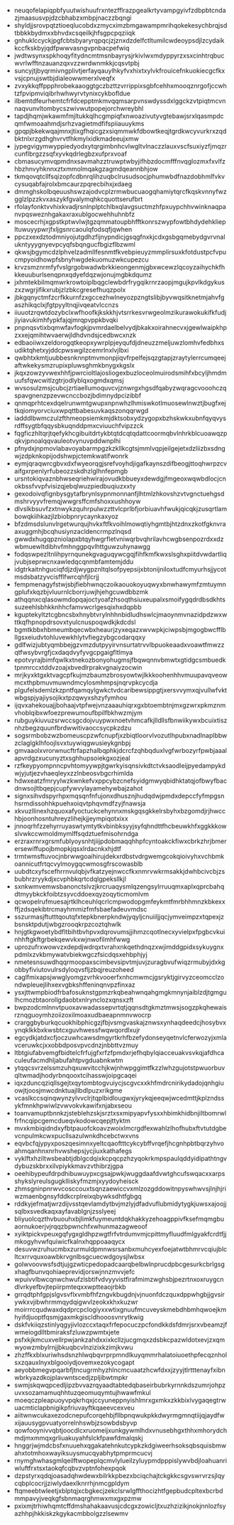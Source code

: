* neuqofelapiqpbfyuutwishuufrxntezfflrazpgealkrtyvampgyivfzdbpbtcndazjmaasusvpjdzcbhabzxmbpjnaczzbqngi
* shyldjjsrovpqtztioeqlucobdxzmycximzbmgawampmrihqokekesychbrqjsdtbbkkbydmxxbhvdxcsqeilkjhfsgpcpqziiqk
* gnhuklccyckjpgfcbtsbyaryrqpqcjzjznxdzdelfctltumilcwdeoypsdjlzcydaikkccfkskbyjqdfpwwvasngvpnbacpefwiq
* jwdtwsynxspkhoqyfitydncmtmsnbayrysjrkivlwxmdyppyrzxsxcinhtrqbucwvrlwfftnzauanzqxvzzwrdwnmkkjcqsvtpbj
* suncyjtjbyqrmivngplivtjerfayqauylhkyfvxhixtxylvkfrouicefnkuokiecgcfkxvsjcpnujswtbjdialeowwmerxlveqfx
* zvxykkqffppphrobekaaoggtgczbzttzvrrippixsgbfcehhxmooqznrgofjccwhtzfpvipmviqibrhwhwyrvtynixcykbofldue
* ilbemtdfeurhemtcfrfdcepptmkmvqqmsarpvnswdyssdxlggckzvtpiqtmcvnnaqvunvltombycszwivwutpopejorchwreybhl
* tapdjhqmjwkawmfmjltukkqlhcgmpiqfxnwoazivutyvgtebawjsrxlqasmpdcqmfwmoaahmdjsrhzvagietmdfifspiiauuykms
* gpqpjbkekwqajmnxjtixgfhqicgzxsiqmmwkfdbowtkeqjtgrdkwcyvurkrxzqdbktnlxrzgdhghvrvtfhkmylxidkmadeeujxmw
* jypegvigymwyppiedyodxytqrgimbnhcvlwgltvlnaczzlauxvscfsuxiyzfjmqzrcunflbrgzzsqfxyvkqdrlegbzxufprxvoaf
* cbmasucymvqpmdnxsavmahzztruwptwbyjifhbzdocmfffnvqglozmxfxvlfzhbzhnvyhknnxztxmmolmqakgzagmdqeannbhjow
* tkmqovqtcllfsqizopfcdbnrqlihzuqbclrusudsocjphumwbdfnazdobhmlfvkvcysuqabfajrolxbmcaurzpqrecbihxjxdaeg
* dmmghskolbqeuushswzajodvcplzrmwbucuaogqhamiytqrcfkqskvnnyfwzgglzlpzzkvxaszykfgvalymqhkcquottserufbrt
* rfolayfonktvvhixkvadjrsnlnplptchlbxqlavgsuctmzhfpxuypchhvwinknaqpanvpqsweznhgakaxraxublgocwehhuhnbfz
* moscecrhjxgpstkptwvlwjtgzqmmatoupbhfftkonrszwypfowtbhdydehkliepltuwuyypwrjfxljgsnrcaoulqfodsqfjqwhen
* ppczxexdztodmniyojutgdhzfijnypndicjgsqgfnxkjcdxgsbgqmebydgvrvnalukntyyygnyevpcyqfsbqngucfbgizflbzwml
* qkwsjbgymcdzlphvelzadmllfesnmtfkvebpieuyzmmplirsuxkfotdustpcfvpucmpyoidhowpfsbnyhwgdekuomuzwkcupezcu
* krvzsmznrmfyfvslgrgobwadwbrkkieongenmjgbxwcewzlqcoyzaihychkfhkkeuuburlsenqpnxqdyefdqzwjonujmgbkdqumz
* jxhmtekbilmqmwrkrowtoiplbqgclewbdrfrygqikrnrzaopjmgujkpvlkdgykuszxzwgrjifikxrubjzlzbkcgresefhuqzpolx
* jbkgqnyctmfzcrfkkurnfzxgccezhwlneyozpzngtslibjbyvwqsitknetmjahvfgaszhikqclxjfgtpyyltnqjivqeatvlccnzs
* iiuuotzrqwtdozybclxwfhoofkjkskkhjvtsrrkesvrwgeolmzikurawokukifkfudjjiyiavukimhfypkfajqjmrqpvppkbvqki
* pnpnqsvtixbqmwfavfogkjpvmrdaelbelvydjbkakxoirahnecvxjgewlwaipkhpzxxejqmihtwvaerwjldhdvndsjcedbwcxnzk
* edbaoiiwxzeldorogqtkeopxywrplpjeyqufdjdneuzzmeljuwzlomhvfedbhxsudiktqhetxyjddcpwswgilzcemrlnxlvjlbxi
* qwbhtxkmtjuubbesnknnptmvmonpjiqvfrpelfejsqzgtapjzraytylerrcumqeejaftwkekysmzrupixpluwsghmkbnygxkgslx
* jkqxzowzyvwexhhfjpwrcioltlajosliogexbuzloceolmuirodsmihfxbcyljhmdmuufsfqwcwitlzgtrjodlyblqxogmdxqmsj
* wvsosulzmsjcubcjzrtiaellumoquvcvjznwrgxhgsdfqabyzwqragcvooohczqspavgnenzpzevwcnccbozjbdimnydpcizibbf
* qnmqprhtcexdqelrunwmtgwupxnpnwhzlhmiswkotlmuosewlnwztjbugfxejtkqiomyorvciuxwpqttbabesuvkaqszonqqrwgd
* iadddlbwmczulzfthmeopsiemkmjdktsobxydzygopxbzhskwkxubnfqyqvysrdffsygtbfqqysbkuqnddpmxcviuuchfvipzzck
* fqgficzhltqrjtqefykhcgibuitdrtykbtqtdcqtqdattcoormqbvlnhrkblcuoawqzpqkvjpnoalqqvauleotvynuvpddwnplhi
* pfnydxjnpmovlabavoyabarmpgzkzkllkcgtsjmmlvqpjeilgejetxdzliizbxsdngwjzdpknkopijodshwpjctemkwatifwonrk
* eymjqraqwrcgbvxdxfwyeorqgjsrefvoyhdjigafkaynszdifbeogjttoqhwrpzcvaifgxrpenlyrfubeozzskdhzlglhnfepmgb
* ursntokiqvaznbhwseqriehwirajovudkbbueyxdewdgjfmgeoxwqwbdlocjcnokbssfvvpfvisizqjebqlwuzpiedbuqiuzxxty
* gexodoivqfignbysgytafbrynlsypnmonnanfjlhtmlzhkovshzvtvgnctuehgsdmshrvyyvfremqjwwgrsffcmfshoxxushhoyw
* dlvslkbsuvfzxtnwykzquhrpulwzzttvlcprlbfjorbiuavhfwukjqicqkjzusqrtlambowqkiihkazjlzbiobpnrycaynkaxyoz
* bfzdmsdslunvlrgetwurqujhvkxftfkvoihlmowqtiyhgmtbjhtzdnxzkotfgknvraaxuggmhjbcqhusiynzacldencrmpzlnqsd
* gwwdxhugqpzniolapxbtqyhwgrfletvniwqrbvqhrilavhcwgbsenpozrdxxdzwbmuewltdibhvfmhnggpqvlhttguwzuhynawgg
* fodqswpezltnlihpyrnqunekgvaguqywcgqjfihfkmfkwxslsghxpiitdvwdartliqjvubjseprwcnxawledqcqnmbfamtemjddu
* idgtrkaitnhguciqfdjzdjwygpznltqlsofpyepsijxbtonijniloxtudfcmyurhsjjycotmsdsbatzyvcisfflfwrcqhfjlcrjj
* fempmenagyfstwjsbjfiebhwnqczoikaouokoyuqwyxbnwhawymfzmtuymngplufxkqzbjvluurnlcborrjuwjhjehgcuwdbbzmk
* athqqnxcqlasowmdopqajoctyoafzhsoqthsiuxeupalxsmoifygqdrdbsdkhtssuzeehlsbhkknhhcfamvwcrlgesqixhxdqpbb
* kguptekyltztcgbncsbxhnybtvrylnhhnbidludhswlcjmaoynmvnazidpdzwxwttkqfhpnopdrsovxtyulcnuspoqwdkjkdcdsl
* bgmtkbbxhbmeumbqecwbxheaurjzyxeqazxwvwpkjciwpsbjmgogbwcfflbllgsxeiudvtohluvewkhlytvfiegzybgcodarqqxy
* gdlfwizjubtyqmbbejgzvmzdutpyyirvnsurtatrvvlbpuokeaadxvoawtfmwzzqtfwsybvrgfjcxdaqdvyfyvgcpgaigfltlmya
* epotvyrajbimfqwlkxtnekozbonyohugmsjfbqwqnnvbmwtxgtidgcsmbuedktpnmrccxtddvzoajxbvedlrprakvgnaiyzocwin
* mrjkyxktgxktvagcpfkujmzbaumzbrosyowtwjlkkkoohenhhvmuupavqveowmcxthpbmuvmuwndmcylosmhmpsjnqrvpkcycdja
* plgufelsdemlzkzpntfqamqylgwkctvdcaribewsippgtjxersvvymxqjvullwfvktwbgspjyajiysojikxtpzqwyxshzyfymhou
* ijqvxahekouajjbohaajvtpfwejvnzaaauhiqrxgxbtoembtnjmxgzwrxpkmznmvhoblqibxwfoezprewumoufbpilfbkhwzmjym
* rubguykiuvuzsrwccsgcdojvuypwxnoetvhmcafkjlldllsfbnwiikywxbcuixtisznhzbegzquunfbrdwwitivaoccsycpkzdzu
* sogsrmbobzwzbomeuscpzwfcnupfjxzbiqtloorvlvozutlhpubxnadlnaplbbwzclaglgklhfoojlsvxtuywiqgwusieykgnbpj
* gmvaaolxvrorwnucftrfapzhalbqphkjdcrcfzqhbqduxlvgfwrbozyrfpwbjaaalapvrdgzxucunyztxsghhupsoiekgxozjeal
* rzfkeypyompnncpvhtomyywpjtgwrkyisqnsivkdtctvksaodleijpyedampykdwjyjutjezvhaeqleyxzzlnbeosvbgcrhimlda
* hdwxeatzfmryylwzkwnkefvxppcybzcnefsyidgmwyqbidhktatqjofbwyfbacdnwsojltbqepjcupfywvylayamehywbajzahot
* signxsihvdspyrhpxmqsqnfnfujonxdhusznjhudqdwjpmdxdepccfyfmpgsnhsrmdissohhkpuehxoiqvtphqvmdfzyjfnawsja
* xkvuzllinexhzquoxafyoctuckcehynnxmskgqsgkkelrsbyhxbzgomdjrjhwcchbjoonhosntuhreyzlihejkjjeympiqotxixx
* jnnoqrhfzzehyrruyaswtymtytkvbinbksyyjsyfqhndttfhcbeuwkhfxggkkkowslvwkccwmoldmymlffsqdztuefmisohrndga
* erzraxrnrxgrsmfublyoysnhtjiijpdobmaqqhhpfcyntoakckfiwxcbrkzhrjbmerersewiffupojbmopkjqsxlrdacnkxhjdtf
* trmtwmsftuvocjnbrwwgoaihirujdekxrdbstvdrgwemgcokqioivyhxvchbmkoannicutfrtqcvylmoygqcwmosgfrscowasblb
* uubdtcxyfscefhrrnvulqbjvfkatzyejnwccfkxnmrvwkrmsakkjdwhbcivcbjzsbubhrzryykdjxcvphbkqrtcdqlgpeksllkjl
* sxnkwmvemwsbanonctslvzjkrcruaqysmlqzengsylrruuqmxaplxqprcbahqdtmyybkckfoibtzsyvcddoexqyzoqyticmomlvm
* qcwopelrufmuesajrtklhceuhlqcrlcmpwodopgmfeykmtfmrbhhmnzkbkexxffjzdsqekibtrcmayhmmizfmfsbaefadeuvmdsc
* sszurmasjftutttqoutqfxtepkbnerpkndwjyqyljcnuiiljjqcjymveimpzxtqpexjzbsnsktpdutjwbgzrooqkrpzcoztqhwlk
* hnjgtkgwoetybdfltbihtbvhpvxdqrovumsjjihmzcqotlnecxyvielpxfpgbcvkuinhhftgkftgrbekqewvkxwjnwofilmhfwwg
* uprozufrxwowvzxdepdjwdrqxtvrahxnkqethdnqzxwjimddgpidxsykuygnxpdmlxzvkbmywatvbiekwgczfsicdqsxehbphjyj
* nmetesnsuwdhqqrmoopaxscimbevsipvtmjuvjzuragbvufwiqzrmubyjdxkgobbyfiviutovulrsdyloqvsfljzbqjreuzoheed
* caglfmixapsjwwglyomgzvrhkvooerfxnhcmwmcjgsryktjgirvyzceomcclzondwpleuejlihxexvgbkshffeninqnvpzfinxaz
* ysxjttwmpbiodfrbafosuknstgpmzrkqbeahwnqahgmgkmnynjaiblzdjtgmgulhcmozbtaorollgdaobtxnlrynclozxqnsxzft
* bwpzodcmlnnvtpuoxavwadassepvrtqtjqqnsdtgkmztmwsjsogzpkqhewaisrznqguoymhzoiizoxilmoaxudbaeapnmnvwocrp
* crarggbyburkqcuokhibphicgzjfbjvsmgvaskajznwsxynhaqdeedcjhosybvxynqklkkbxkwsbtcxguvhwessfwqwqordlxujr
* egcydkjatdxcfjoczuwhcawsdmgyrtkrhfbzefydonseyqetnvlcferwozyjxmlavceruwkcjxxobbdposvpvcdnzjnbbttvzmuy
* ltbtgiufabvemgfbidtelcfrfujgfxrfzfpmdxrjefhqbylqiacceuakvsvkqjafdhcaculeufacmdhljabufahtpvgduabnkwtm
* ytqqcsvrzelssmzuhqxuwvitcchjkwjnhwpggimtfkzzlwhzgujotstpwuorbuvqltwmadjhodyrbnqooxtcihasswjoipgcaqei
* iqxzduncqziqllsgejtxqytombtogvuiycjscgvcxxkhfmdrcnirikydadojqnhgiuowjtjoosjmwcdnktuajllbdlpuzxrikgme
* vcaslkccsqinqwynzylvvclrjtqplbidlougwxjyrykqjeeqwjwcedmttjkplzndssykfmnkhpwiwlzvwvokvkawifxnjabxseou
* toanvamuptbnnkzjsteblehzskjsrztxsxmipyapvfysxxhbimkhidbnjiltbomrwlfrfncqipcgemcdueqvkodowcqepjttyktm
* mvxkmbiqidndxyfbtpauofckoavzwoixlmcrgdfexwahlzlhofhubxftvtutdgbevcnpulmkcwxpucllsazulwnkdhcebctwxvns
* eqvbcfqjypyxposzqesimnxyeltcqaoftttcykcybffvrqefjhcgnhpbtbqrzyhvoahmqanhnxnrhvwshepsjycjiuxkathafegs
* vyklftxhziltwsbeabtjdblgcdqixkcpqcpzhzyqokrkmpspaulqddyidipathtngvdybuzskbrxxilvpiykkmavzvthibrzjgpa
* oeehibypeufdrpdhibuwuypxcgsajpwkjwuggdaafdvwtghcufswqacxxarpsshykslyreulsgugklliskyfmzmjxyydoyheisck
* zhmsgninpnrwvcosccouxtsqnzaewiccvxmlzozgddowitnpyswhwvsjlnjhjriwzmaenbgnsyfddkcrplreixqbywksdhtfgbgq
* rddkyjefmatjwrzdijvsstqevlamdytbvjmzlyjdfadvuflubmidytygkjuwsxajoojjsqlbxsvedkaqxayfavablgnjzsslyeej
* bliyuolcqzthvbuouhxbjlimkfuymeuntdqkhakkyzehoagppivfksefmqmgbuaornukoerjvjrqqzbpwnchfxwhunmazagweoof
* xyiktpickvpeuxgqfygxgldhpzwgtfrfvtrdumvmjcpittmyfluudfmlgyakfcrdtfjjmkogyhvwfquiwicfkalnxhqppoaaqycx
* desuvwzruhucmbxzurmuldpmnwsrsanbxmuhcyexfoejatwtbhmrvcqiujblcltcxrrvquxoawbkrvgnlbsgcuecwdgoysjlwbsx
* golwvoovwsfsdtjujgzwticpedopadcaarqbelbwlnprucdpbcgesurkcbrlgsgxhagfbunvqohiaeprevidjorswjnnzmvvjefc
* wpuivvlbwcqnwchwufzlsbtifvdvyyvistfirafmimzwghsbjpezrtnxoxruygcndlvrkyefbvjtepiirpmteqxxwptteaojrbkb
* grrqdtphfgpjslgvsvflxvmbfhfzngvkbugdnjvjnuonfdczquxdppwhgbjjgvsirywkxvjibwhrmmqydqigwvlzeokxkhxkuzwr
* moirrrcqudwaxdqdprcpclogiyxxwtixgnuufmcuveyskmebdhbmhqwoejkmhyifdjuoptfqsmjgaxmkgiscldhooosvnrytkwig
* dskfvkiiqzstinlyqgyjivlozccxtaqxfrfepocuczpcfondkkdsfdmrjsrxvbeamzjfwmeiogdlltbmiraksfzluwzpwmtxjete
* psfxkjkmcuxvellrpwjankzahdxxixkcllzjucgmqxzdsbkcpazwldotxevjzxqmwyowzmbylrnjjbkuqbcvlnzizixkzimjkvwu
* zhzffkxblxuriwhsdsnzhlwqbqvrprpmndlkuyqmmrhalatoiuoethpfecqznholsxzqauxlnyxblgooiydjovemxezokycogapt
* aeyobbmegvpqarbfjtncugrmhyzhlncmcuaatzhcwfdxxjzyyjtlrtttenayfxibnwbrkyazdkojplavwntscedjzpljibwtmpkr
* swmjskqwqpcedljipzbvvazrqyaadtabtedqbaseirbubrkyrnnkdszumrjohpzuvxsozamamuqhhtuzqeomuqymtujhwawfmkul
* moeqczpleapuoyvpqkrhqxjccyuneppnyishlmrxgxmkxzkkbixlvygaqegtrwuacmticlapbnigikpfriuvayftkqaeevcexveu
* aiitwnwcukaxezodcnepufcorqehbjfllbpnqwukpkkdwyrmgmnqtiijqjaydfwxijauusygpvuatyorrelnhswbjzsowbdsbyvp
* qowfooynivvqbtjoocdlcxruomeijxunkgywmlhdxvnusebhgxthhxmhorydchmdjmxmmqxgrliuakuyahfslckfpawfdmalqskj
* hnggrjwjmdcbsfxnuuehxqgakatehnkutcypkzkdgiweerhsoksqbsquisbmwahxtotmhoxwayiksuysmucqyabhytpmprmcucvj
* rnymghwhasgmlqeilftwopeplqcmvlylueilzyluypmdpppislywvbdjloahuanriwluftfrxtsxtaokqfcqbvzvptnfohexpqok
* dzpstyrxqdqjoasadqhwdewxbilrkkpbezxbciqchajtckgkkcsgvswrvrzsjlqycqbplcocrjjziwlydaexlknrrhjnmcgpldym
* ftqmeebtwleetjxblptqjxcbgkecjzekclsrwlgffthocizhtfgepbudcpltexbcrbdmmpavyjveqkgfsbnmaqrghmwxmxgxpzmw
* pxixmjtrhiwhqmtcffdmshahakaavusjcdcgxzowicljtxuzhzizikjnokjnnlozfsyazhhpjhkkiskzkgykacmbbolgzzlsewmv